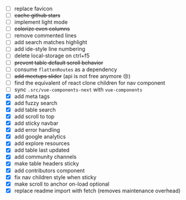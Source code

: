 - [ ] replace favicon
- [ ] ~~cache github stars~~
- [ ] implement light mode
- [ ] ~~colorize even columns~~
- [ ] remove commented lines
- [ ] add search matches highlight
- [ ] add ide-style line numbering
- [ ] delete local-storage on ctrl+f5
- [ ] ~~prevent table default scroll behavior~~
- [ ] consume `flattenRoutes` as a dependency
- [ ] ~~add meetups slider~~ (api is not free anymore 😢)
- [ ] find the equivalent of react clone children for nav component
- [ ] sync `.src/vue-components-next` with `vue-components`
- [x] add meta tags
- [x] add fuzzy search
- [x] add table search
- [x] add scroll to top
- [x] add sticky navbar
- [x] add error handling
- [x] add google analytics
- [x] add explore resources
- [x] add table last updated
- [x] add community channels
- [x] make table headers sticky
- [x] add contributors component
- [x] fix nav children style when sticky
- [x] make scroll to anchor on-load optional
- [x] replace readme import with fetch (removes maintenance overhead)
